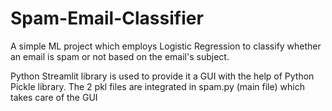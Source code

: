 # Spam-Email-Classifier

A simple ML project which employs Logistic Regression to classify whether an email is spam or not based on the email's subject.

Python Streamlit library is used to provide it a GUI with the help of Python Pickle library.
The 2 pkl files are integrated in spam.py (main file) which takes care of the GUI
